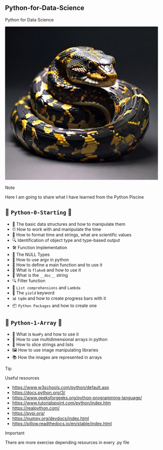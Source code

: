 ## Python-for-Data-Science
Python for Data Science

![](python.jpg)

> [!NOTE]
> Here I am going to share what I have learned from the Python Piscine

##  🐍 `Python-0-Starting` 🐍
-   🔧 The basic data structures and how to manipulate them
-   ⏰ How to work with and manipulate the time
-   📅 How to format time and strings, what are scientific values
-   🔍 Identification of object type and type-based output
-   🛠️ Function Implementation
-   🚫 The NULL Types
-   🔧 How to use argv in python
-   🏁 How to define a main function and to use it
-   👀 What is `flake8` and how to use it
-   📝 What is the `__doc__` string
-   🔍 Filter function
-   🔄 `List comprehensions` and `Lambda`
-   🌱 The `yield` keyword
-   📊 `tqdm` and how to create progress bars with it
-   📦 `Python Packages` and how to create one

##  🐍 `Python-1-Array` 🐍
-   🎲 What is `NumPy` and how to use it
-   📐 How to use multidimensional arrays in python
-   🔪 How to slice strings and lists
-   🖼️ How to use image manipulating libraries
-   📚 How the images are represented in arrays

> [!TIP]
> Useful resources

- https://www.w3schools.com/python/default.asp
- https://docs.python.org/3/
- https://www.geeksforgeeks.org/python-programming-language/
- https://www.tutorialspoint.com/python/index.htm
- https://realpython.com/
- https://pypi.org/
- https://numpy.org/devdocs/index.html
- https://pillow.readthedocs.io/en/stable/index.html

> [!IMPORTANT]
> There are more exercise depending resources in every .py file

